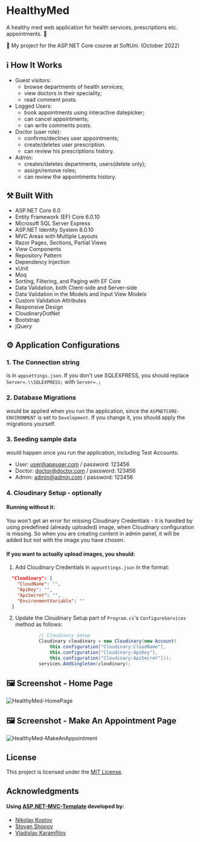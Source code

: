 # HealthyMed

A healthy med web application for health services, prescriptions etc. appointments.  :calendar:

:dart:  My project for the ASP.NET Core course at SoftUni. (October 2022) 

## :information_source: How It Works

- Guest visitors: 
  - browse departments of health services;
  - view doctors in their speciality;
  - read comment posts.
- Logged Users:
  - book appointments using interactive datepicker; 
  - can cancel appointments; 
  - can write comments posts.  
- Doctor (user role):
  - confirms/declines user appointments; 
  - create/deletes user prescription.
  - can review his prescriptions history.
- Admin:
  - creates/deletes departments, users(delete only); 
  - assign/remove roles; 
  - can review the appointments history.

## :hammer_and_pick: Built With

- ASP.NET Core 6.0
- Entity Framework (EF) Core 6.0.10
- Microsoft SQL Server Express
- ASP.NET Identity System 6.0.10
- MVC Areas with Multiple Layouts
- Razor Pages, Sections, Partial Views
- View Components
- Repository Pattern
- Dependency Injection
- xUnit
- Moq
- Sorting, Filtering, and Paging with EF Core
- Data Validation, both Client-side and Server-side
- Data Validation in the Models and Input View Models
- Custom Validation Attributes
- Responsive Design
- CloudinaryDotNet
- Bootstrap
- jQuery

## :gear: Application Configurations

### 1. The Connection string 
is in `appsettings.json`. If you don't use SQLEXPRESS, you should replace `Server=.\\SQLEXPRESS;` with `Server=.;`

### 2. Database Migrations 
would be applied when you run the application, since the `ASPNETCORE-ENVIRONMENT` is set to `Development`. If you change it, you should apply the migrations yourself.

### 3. Seeding sample data
would happen once you run the application, including Test Accounts:
  - User: user@appuser.com / password: 123456
  - Doctor: doctor@doctor.com / password: 123456
  - Admin: admin@admin.com / password: 123456
 
### 4. Cloudinary Setup - optionally
#### Running without it:
You won't get an error for missing Cloudinary Credentials - it is handled by using predefined (already uploaded) image, when Cloudinary configuration is missing. So when you are creating content in admin panel, it will be added but not with the image you have chosen.
#### If you want to actually upload images, you should:
1. Add Cloudinary Credentials in `appsettings.json` in the format:
```json
  "Cloudinary": {
    "CloudName": "",
    "ApiKey": "",
    "ApiSecret": "",
    "EnvironmentVariable": ""
  }
```
2. Update the Cloudinary Setup part of `Program.cs`'s `ConfigureServices` method as follows:
```csharp
            // Cloudinary Setup
            Cloudinary cloudinary = new Cloudinary(new Account(
                this.configuration["Cloudinary:CloudName"],
                this.configuration["Cloudinary:ApiKey"],
                this.configuration["Cloudinary:ApiSecret"]));
            services.AddSingleton(cloudinary);
```

## :framed_picture: Screenshot - Home Page

![HealthyMed-HomePage](https://res.cloudinary.com/healthy-med/image/upload/v1697993568/uploads/HomePage_mfukrd.png)

## :framed_picture: Screenshot - Make An Appointment Page

![HealthyMed-MakeAnAppointment](https://res.cloudinary.com/healthy-med/image/upload/v1697993568/uploads/BookAppoinmentPage_kdbrwl.png)

## License

This project is licensed under the [MIT License](LICENSE).

## Acknowledgments

#### Using [ASP.NET-MVC-Template](https://github.com/NikolayIT/ASP.NET-MVC-Template) developed by:
- [Nikolay Kostov](https://github.com/NikolayIT)
- [Stoyan Shopov](https://github.com/StoyanShopov)
- [Vladislav Karamfilov](https://github.com/vladislav-karamfilov)